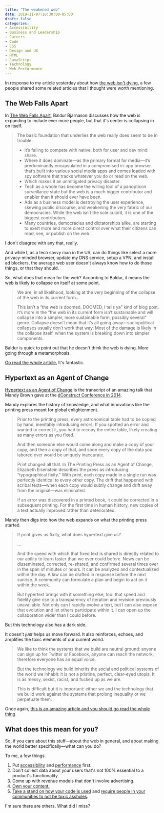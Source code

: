 ```yaml
---
title: "The weakened web"
date: 2019-11-07T10:30:00-05:00
draft: false
categories:
- Accessibility
- Business and Leadership
- Careers
- Code
- CSS
- Design and UX
- HTML
- JavaScript
- Technology
- Web Performance
---
```


In response to my article yesterday about how [the web *isn't* dying](/the-web-is-not-dying/), a few people shared some related articles that I thought were worth mentioning.

## The Web Falls Apart

In [The Web Falls Apart](https://www.baldurbjarnason.com/the-weakened-web/), Baldur Bjarnason discusses how the web is expanding to include ever more people, but that it's center is collapsing in on itself.

> The basic foundation that underlies the web really does seem to be in trouble:
>
> - It’s failing to compete with native, both for user and dev mind share.
> - Where it does dominate—as the primary format for media—it’s predominantly encapsulated in a compromised in-app browser that’s built into various social media apps and comes loaded with spy software that tracks whatever you do or read on the web.
> - Which makes it an unmitigated privacy disaster.
> - Tech as a whole has become the willing tool of a panopticon surveillance state but the web is a much bigger contributor and enabler than it should ever have been.
> - Ads as a business model is destroying the user experience, skewing public discourse, and weakening the very fabric of our democracies. While the web isn’t the sole culprit, it is one of the biggest contributors.
> - Many countries, democracies and dictatorships alike, are starting to exert more and more direct control over what their citizens can read, see, or publish on the web.

I don't disagree with any that, really.

And while I, as a tech savvy man in the US, can do things like select a more privacy-minded browser, update my DNS service, setup a VPN, and install ad blockers, the average web user doesn't always know how to do those things, or that they should.

So, what does that mean for the web? According to Baldur, it means the web is likely to collapse on itself at some point.

> We are, in all likelihood, looking at the very beginning of the collapse of the web in its current form...
>
> This isn’t a “the web is doomed, DOOMED, I tells ya” kind of blog post. It’s more in the “the web in its current form isn’t sustainable and will collapse into a simpler, more sustainable form, possibly several” genre. Collapse doesn’t mean that it’s all going away—sociopolitical collapses usually don’t work that way. Most of the damage is likely in the collapse itself, when the system is breaking down into simpler components.

Baldur is quick to point out that he doesn't think the web is dying. More going through a metamorphosis.

[Go read the whole article.](https://www.baldurbjarnason.com/the-weakened-web/) It's fantastic.

## Hypertext as an Agent of Change

[Hypertext as an Agent of Change](http://aworkinglibrary.com/writing/hypertext-as-an-agent-of-change/) is the transcript of an amazing talk that Mandy Brown gave at the [dConstruct Conference in 2014](http://2014.dconstruct.org/).

Mandy explores the history of knowledge, and what innovations like the printing press meant for global enlightenment.

> Prior to the printing press, every astronomical table had to be copied by hand, inevitably introducing errors. If you spotted an error and wanted to correct it, you had to recopy the entire table, likely creating as many errors as you fixed.
>
> And then someone else would come along and make a copy of your copy, and then a copy of that, and soon every copy of the data you labored over would be uniquely inaccurate.
>
> Print changed all that. In The Printing Press as an Agent of Change, Elizabeth Eisenstein describes the press as introducing “typographical fixity.” With print, each copy made in a single run was perfectly identical to every other copy. The drift that happened with scribal texts&mdash;when each copy would subtly change and drift away from the original&mdash;was eliminated.
>
> If an error was discovered in a printed book, it could be corrected in a subsequent printing. For the first time in human history, new copies of a text actually improved rather than deteriorated.

Mandy then digs into how the web expands on what the printing press started.

> If print gives us fixity, what does hypertext give us?
>
> ...
>
> And the speed with which that fixed text is shared is directly related to our ability to learn faster than we ever could before. News can be disseminated, corrected, re-shared, and confirmed several times over in the span of minutes or hours. It can be analyzed and contextualized within the day. A law can be drafted in response before the next sunrise. A community can formulate a plan and begin to act on it within the week.
>
> But hypertext brings with it something else, too: that speed and fidelity give rise to a transparency of iteration and revision previously unavailable. Not only can I rapidly evolve a text, but I can also expose that evolution and let others participate within it. I can open up the collaboration wider than I could before.

But this technology also has a dark side.

It doesn't *just* helps us move forward. It also reinforces, echoes, and amplifies the toxic elements of our current world.

> We like to think the systems that we build are neutral ground: anyone can sign up for Twitter or Facebook, anyone can reach the network, therefore everyone has an equal voice.
>
> But the technology we build inherits the social and political systems of the world we inhabit: it is not a pristine, perfect, clear-eyed utopia. It is as messy, sexist, racist, and fucked up as we are.
>
> This is difficult but it is important: either we and the technology that we build work against the systems that prolong inequality or we perpetuate them.

Once again, [this is an amazing article and you should go read the whole thing](http://aworkinglibrary.com/writing/hypertext-as-an-agent-of-change/).

## What does this mean for you?

So, if you care about this stuff&mdash;about the web in general, and about making the world better specifically&mdash;what can you do?

To me, a few things.

1. Put [accessibility](https://a11yproject.com/) and [performance](https://leanweb.dev) first.
2. Don't collect data about your users that's not 100% essential to a product's functionality.
3. Come up with revenue models that don't involve advertising.
4. [Own your content.](https://indieweb.org/)
5. [Take a stand on how your code is used](https://firstdonoharm.dev/) and [require people in your communities to not be toxic assholes](https://www.contributor-covenant.org/).

I'm sure there are others. What did I miss?